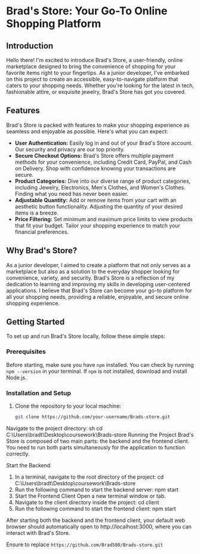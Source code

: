 # Brad's Store: Your Go-To Online Shopping Platform

## Introduction

Hello there! I'm excited to introduce Brad's Store, a user-friendly, online marketplace designed to bring the convenience of shopping for your favorite items right to your fingertips. As a junior developer, I've embarked on this project to create an accessible, easy-to-navigate platform that caters to your shopping needs. Whether you're looking for the latest in tech, fashionable attire, or exquisite jewelry, Brad's Store has got you covered.

## Features

Brad's Store is packed with features to make your shopping experience as seamless and enjoyable as possible. Here's what you can expect:

- **User Authentication:** Easily log in and out of your Brad's Store account. Our security and privacy are our top priority.
- **Secure Checkout Options:** Brad's Store offers multiple payment methods for your convenience, including Credit Card, PayPal, and Cash on Delivery. Shop with confidence knowing your transactions are secure.
- **Product Categories:** Dive into our diverse range of product categories, including Jewelry, Electronics, Men's Clothes, and Women's Clothes. Finding what you need has never been easier.
- **Adjustable Quantity:** Add or remove items from your cart with an aesthetic button functionality. Adjusting the quantity of your desired items is a breeze.
- **Price Filtering:** Set minimum and maximum price limits to view products that fit your budget. Tailor your shopping experience to match your financial preferences.

## Why Brad's Store?

As a junior developer, I aimed to create a platform that not only serves as a marketplace but also as a solution to the everyday shopper looking for convenience, variety, and security. Brad's Store is a reflection of my dedication to learning and improving my skills in developing user-centered applications. I believe that Brad's Store can become your go-to platform for all your shopping needs, providing a reliable, enjoyable, and secure online shopping experience.

## Getting Started

To set up and run Brad's Store locally, follow these simple steps:

### Prerequisites

Before starting, make sure you have `npm` installed. You can check by running `npm --version` in your terminal. If `npm` is not installed, download and install Node.js.

### Installation and Setup

1. Clone the repository to your local machine:
   ```sh
   git clone https://github.com/your-username/Brads-store.git
Navigate to the project directory:
sh
cd C:\Users\bradt\Desktop\coursework\Brads-store
Running the Project
Brad's Store is composed of two main parts: the backend and the frontend client. You need to run both parts simultaneously for the application to function correctly.

Start the Backend

1. In a terminal, navigate to the root directory of the project:
 cd C:\Users\bradt\Desktop\coursework\Brads-store
2. Run the following command to start the backend server:
npm start
3. Start the Frontend Client
 Open a new terminal window or tab.
4. Navigate to the client directory inside the project:
 cd client
5. Run the following command to start the frontend client:
npm start

After starting both the backend and the frontend client, your default web browser should automatically open to http://localhost:3000, where you can interact with Brad's Store.

Ensure to replace `https://github.com/Brad580/Brads-store.git`